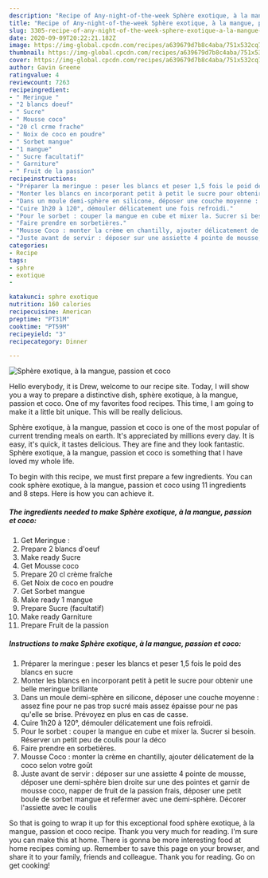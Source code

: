 ```yaml
---
description: "Recipe of Any-night-of-the-week Sphère exotique, à la mangue, passion et coco"
title: "Recipe of Any-night-of-the-week Sphère exotique, à la mangue, passion et coco"
slug: 3305-recipe-of-any-night-of-the-week-sphere-exotique-a-la-mangue-passion-et-coco
date: 2020-09-09T20:22:21.182Z
image: https://img-global.cpcdn.com/recipes/a639679d7b8c4aba/751x532cq70/sphere-exotique-a-la-mangue-passion-et-coco-photo-principale-de-la-recette.jpg
thumbnail: https://img-global.cpcdn.com/recipes/a639679d7b8c4aba/751x532cq70/sphere-exotique-a-la-mangue-passion-et-coco-photo-principale-de-la-recette.jpg
cover: https://img-global.cpcdn.com/recipes/a639679d7b8c4aba/751x532cq70/sphere-exotique-a-la-mangue-passion-et-coco-photo-principale-de-la-recette.jpg
author: Gavin Greene
ratingvalue: 4
reviewcount: 7263
recipeingredient:
- " Meringue "
- "2 blancs doeuf"
- " Sucre"
- " Mousse coco"
- "20 cl crme frache"
- " Noix de coco en poudre"
- " Sorbet mangue"
- "1 mangue"
- " Sucre facultatif"
- " Garniture"
- " Fruit de la passion"
recipeinstructions:
- "Préparer la meringue : peser les blancs et peser 1,5 fois le poid des blancs en sucre"
- "Monter les blancs en incorporant petit à petit le sucre pour obtenir une belle meringue brillante"
- "Dans un moule demi-sphère en silicone, déposer une couche moyenne : assez fine pour ne pas trop sucré mais assez épaisse pour ne pas qu&#39;elle se brise. Prévoyez en plus en cas de casse."
- "Cuire 1h20 à 120°, démouler délicatement une fois refroidi."
- "Pour le sorbet : couper la mangue en cube et mixer la. Sucrer si besoin. Réserver un petit peu de coulis pour la déco"
- "Faire prendre en sorbetières."
- "Mousse Coco : monter la crème en chantilly, ajouter délicatement de la coco selon votre goût"
- "Juste avant de servir : déposer sur une assiette 4 pointe de mousse, déposer une demi-sphère bien droite sur une des pointes et garnir de mousse coco, napper de fruit de la passion frais, déposer une petit boule de sorbet mangue et refermer avec une demi-sphère. Décorer l&#39;assiette avec le coulis"
categories:
- Recipe
tags:
- sphre
- exotique
- 

katakunci: sphre exotique  
nutrition: 160 calories
recipecuisine: American
preptime: "PT31M"
cooktime: "PT59M"
recipeyield: "3"
recipecategory: Dinner

---
```



![Sphère exotique, à la mangue, passion et coco](https://img-global.cpcdn.com/recipes/a639679d7b8c4aba/751x532cq70/sphere-exotique-a-la-mangue-passion-et-coco-photo-principale-de-la-recette.jpg)

Hello everybody, it is Drew, welcome to our recipe site. Today, I will show you a way to prepare a distinctive dish, sphère exotique, à la mangue, passion et coco. One of my favorites food recipes. This time, I am going to make it a little bit unique. This will be really delicious.

Sphère exotique, à la mangue, passion et coco is one of the most popular of current trending meals on earth. It's appreciated by millions every day. It is easy, it's quick, it tastes delicious. They are fine and they look fantastic. Sphère exotique, à la mangue, passion et coco is something that I have loved my whole life.




To begin with this recipe, we must first prepare a few ingredients. You can cook sphère exotique, à la mangue, passion et coco using 11 ingredients and 8 steps. Here is how you can achieve it.

<!--inarticleads1-->

##### The ingredients needed to make Sphère exotique, à la mangue, passion et coco:

1. Get  Meringue :
1. Prepare 2 blancs d&#39;oeuf
1. Make ready  Sucre
1. Get  Mousse coco
1. Prepare 20 cl crème fraîche
1. Get  Noix de coco en poudre
1. Get  Sorbet mangue
1. Make ready 1 mangue
1. Prepare  Sucre (facultatif)
1. Make ready  Garniture
1. Prepare  Fruit de la passion




<!--inarticleads2-->

##### Instructions to make Sphère exotique, à la mangue, passion et coco:

1. Préparer la meringue : peser les blancs et peser 1,5 fois le poid des blancs en sucre
1. Monter les blancs en incorporant petit à petit le sucre pour obtenir une belle meringue brillante
1. Dans un moule demi-sphère en silicone, déposer une couche moyenne : assez fine pour ne pas trop sucré mais assez épaisse pour ne pas qu&#39;elle se brise. Prévoyez en plus en cas de casse.
1. Cuire 1h20 à 120°, démouler délicatement une fois refroidi.
1. Pour le sorbet : couper la mangue en cube et mixer la. Sucrer si besoin. Réserver un petit peu de coulis pour la déco
1. Faire prendre en sorbetières.
1. Mousse Coco : monter la crème en chantilly, ajouter délicatement de la coco selon votre goût
1. Juste avant de servir : déposer sur une assiette 4 pointe de mousse, déposer une demi-sphère bien droite sur une des pointes et garnir de mousse coco, napper de fruit de la passion frais, déposer une petit boule de sorbet mangue et refermer avec une demi-sphère. Décorer l&#39;assiette avec le coulis




So that is going to wrap it up for this exceptional food sphère exotique, à la mangue, passion et coco recipe. Thank you very much for reading. I'm sure you can make this at home. There is gonna be more interesting food at home recipes coming up. Remember to save this page on your browser, and share it to your family, friends and colleague. Thank you for reading. Go on get cooking!
